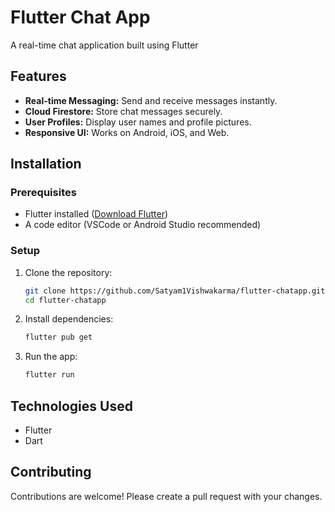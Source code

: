 
# Flutter Chat App

A real-time chat application built using Flutter

## Features

-   **Real-time Messaging:** Send and receive messages instantly.
-   **Cloud Firestore:** Store chat messages securely.
-   **User Profiles:** Display user names and profile pictures.
-   **Responsive UI:** Works on Android, iOS, and Web.

## Installation

### Prerequisites

-   Flutter installed ([Download Flutter](https://flutter.dev/docs/get-started/install))
-   A code editor (VSCode or Android Studio recommended)

### Setup

1.  Clone the repository:
    
    ```sh
    git clone https://github.com/Satyam1Vishwakarma/flutter-chatapp.git
    cd flutter-chatapp
    
    ```
    
2.  Install dependencies:
    
    ```sh
    flutter pub get
    
    ```
    
4.  Run the app:
    
    ```sh
    flutter run
    
    ```
    

## Technologies Used

-   Flutter
-   Dart

## Contributing

Contributions are welcome! Please create a pull request with your changes.
